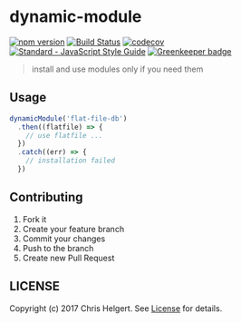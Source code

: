 # dynamic-module

[![npm version](https://badge.fury.io/js/dynamic-module.svg)](https://badge.fury.io/js/dynamic-module)
[![Build Status](https://travis-ci.org/chrishelgert/dynamic-module.svg?branch=master)](https://travis-ci.org/chrishelgert/dynamic-module)
[![codecov](https://codecov.io/gh/chrishelgert/dynamic-module/branch/master/graph/badge.svg)](https://codecov.io/gh/chrishelgert/dynamic-module)
[![Standard - JavaScript Style Guide](https://img.shields.io/badge/code_style-standard-brightgreen.svg)](https://standardjs.com)
[![Greenkeeper badge](https://badges.greenkeeper.io/chrishelgert/dynamic-module.svg)](https://greenkeeper.io/)

> install and use modules only if you need them

## Usage

```javascript
dynamicModule('flat-file-db')
  .then((flatfile) => {
    // use flatfile ...
  })
  .catch((err) => {
    // installation failed
  })
```

## Contributing

1. Fork it
2. Create your feature branch
3. Commit your changes
4. Push to the branch
5. Create new Pull Request

## LICENSE

Copyright (c) 2017 Chris Helgert. See [License](./LICENSE.md) for details.
